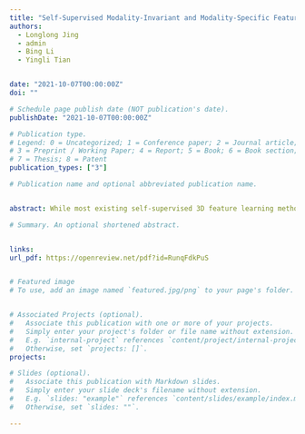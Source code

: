 ```yaml
---
title: "Self-Supervised Modality-Invariant and Modality-Specific Feature Learning for 3D Objects"
authors:
  - Longlong Jing
  - admin
  - Bing Li
  - Yingli Tian


date: "2021-10-07T00:00:00Z"
doi: ""

# Schedule page publish date (NOT publication's date).
publishDate: "2021-10-07T00:00:00Z"

# Publication type.
# Legend: 0 = Uncategorized; 1 = Conference paper; 2 = Journal article;
# 3 = Preprint / Working Paper; 4 = Report; 5 = Book; 6 = Book section;
# 7 = Thesis; 8 = Patent
publication_types: ["3"]

# Publication name and optional abbreviated publication name.


abstract: While most existing self-supervised 3D feature learning methods mainly focus on point cloud data, this paper explores the inherent multimodal attributes of 3D objects. We propose to jointly learn effective features from different modalities including image, point cloud, and mesh with heterogeneous networks from unlabeled 3D data. Our proposed novel self-supervised model learns two types of distinct features. modality-invariant features and modality-specific features. The modality-invariant features capture high-level semantic information across different modalities with minimum modality discrepancy, while the modality-specific features capture specific characteristics preserved in each modality. These two types of features provide a more comprehensive representation of 3D data. The quality of the learned features is evaluated on different downstream tasks including 3D object recognition, 3D within-modal retrieval, and 3D cross-modal retrieval tasks with three data modalities including image, point cloud, and mesh. Our proposed method significantly outperforms the state-of-the-art self-supervised methods for all three tasks and even achieves comparable performance with the state-of-the-art supervised methods on the ModelNet10 and ModelNet40 datasets.

# Summary. An optional shortened abstract.


links:
url_pdf: https://openreview.net/pdf?id=RunqFdkPuS


# Featured image
# To use, add an image named `featured.jpg/png` to your page's folder. 


# Associated Projects (optional).
#   Associate this publication with one or more of your projects.
#   Simply enter your project's folder or file name without extension.
#   E.g. `internal-project` references `content/project/internal-project/index.md`.
#   Otherwise, set `projects: []`.
projects:

# Slides (optional).
#   Associate this publication with Markdown slides.
#   Simply enter your slide deck's filename without extension.
#   E.g. `slides: "example"` references `content/slides/example/index.md`.
#   Otherwise, set `slides: ""`.

---
```


